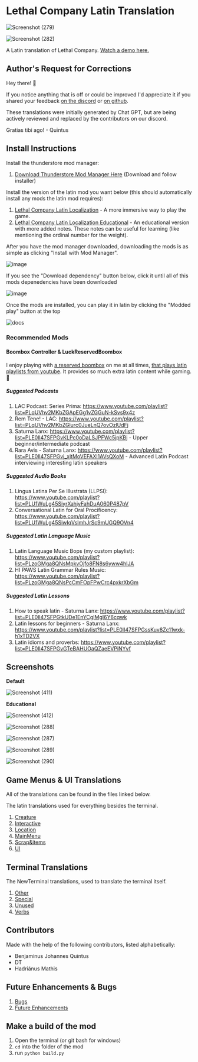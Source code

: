 # Lethal Company Latin Translation

![Screenshot (279)](https://github.com/benjenkinsv95/lethal-company-latin-mod/assets/6377344/d2a7fd94-b074-4f67-8308-324c48f7ff33)

![Screenshot (282)](https://github.com/benjenkinsv95/lethal-company-latin-mod/assets/6377344/7faab851-6fc0-49c8-93dd-9cf5aa88330e)

A Latin translation of Lethal Company. [Watch a demo here.](https://www.youtube.com/watch?v=Czz-cJUbtaM)

## Author's Request for Corrections

Hey there! 👋

If you notice anything that is off or could be improved I'd appreciate it if you shared your feedback [on the discord](https://discord.gg/ludus) or [on github](https://github.com/benjenkinsv95/lethal-company-latin-mod/issues/new).

These translations were initially generated by Chat GPT, but are being actively reviewed and replaced by the contributors on our discord.

Gratias tibi ago! - Quīntus

## Install Instructions

Install the thunderstore mod manager:
1. [Download Thunderstore Mod Manager Here](https://www.overwolf.com/app/Thunderstore-Thunderstore_Mod_Manager) (Download and follow installer)

Install the version of the latin mod you want below (this should automatically install any mods the latin mod requires):
1. [Lethal Company Latin Localization](https://thunderstore.io/c/lethal-company/p/LudusTranslationis/Lethal_Company_Latin_Localization/) - A more immersive way to play the game.
2. [Lethal Company Latin Localization Educational](https://thunderstore.io/c/lethal-company/p/LudusTranslationis/Lethal_Company_Latin_Educational/) - An educational version with more added notes. These notes can be useful for learning (like mentioning the ordinal number for the weight).

After you have the mod manager downloaded, downloading the mods is as simple as clicking "Install with Mod Manager".

![image](https://github.com/benjenkinsv95/lethal-company-latin-mod/assets/6377344/ce9296b6-60be-4c08-bd0a-e52062891eb4)

If you see the "Download dependency" button below, click it until all of this mods depenedencies have been downloaded

![image](https://github.com/benjenkinsv95/lethal-company-latin-mod/assets/6377344/a967d6f4-50c5-4d6d-b000-a1a47ed43143)

Once the mods are installed, you can play it in latin by clicking the "Modded play" button at the top

![docs](https://github.com/benjenkinsv95/lethal-company-latin-mod/assets/6377344/a23be6cf-0951-47ad-a86b-26dc56366067)

### Recommended Mods

#### Boombox Controller & LuckReservedBoombox

I enjoy playing with [a reserved boombox](https://thunderstore.io/c/lethal-company/p/Luck/LuckReservedBoombox/) on me at all times, [that plays latin playlists from youtube](https://thunderstore.io/c/lethal-company/p/KoderTeh/Boombox_Controller/). It provides so much extra latin content while gaming. 🙂

##### Suggested Podcasts
1. LAC Podcast: Series Prima: https://www.youtube.com/playlist?list=PLqUVhv2MKbZGApEGg1vZGGuN-kSvs9x4z
2. Rem Tene! - LAC: https://www.youtube.com/playlist?list=PLqUVhv2MKbZGlurc0JueLnQ7ovOzlUdFj
1. Saturna Lanx: https://www.youtube.com/playlist?list=PLE0lI47SFPGvKLPc0oDaLSJPFWc5jpKBj - Upper beginner/intermediate podcast
2. Rara Avis - Saturna Lanx: https://www.youtube.com/playlist?list=PLE0lI47SFPGvj_xjtMoVEFAXI1AVsQXoM - Advanced Latin Podcast interviewing interesting latin speakers

##### Suggested Audio Books
1. Lingua Latina Per Se Illustrata (LLPSI): https://www.youtube.com/playlist?list=PLU1WuLg45SiyrXahjvFahDuA060P487pV
2. Conversational Latin for Oral Procificency: https://www.youtube.com/playlist?list=PLU1WuLg45SiwIqVslmhJrSc9mUGQ9OVn4


##### Suggested Latin Language Music
1. Latin Language Music Bops (my custom playlist): https://www.youtube.com/playlist?list=PLzoGMga8QNsMpkvOjfo8FN8s6yww4hIJA
2. HI PAWS Latin Grammar Rules Music: https://www.youtube.com/playlist?list=PLzoGMga8QNsPcCmFOpFPwCrc4pxkrXbGm

##### Suggested Latin Lessons
1. How to speak latin - Saturna Lanx: https://www.youtube.com/playlist?list=PLE0lI47SFPGtkUDe1EnYCgIMgI6Y6cqwk
2. Latin lessons for beginners - Saturna Lanx: https://www.youtube.com/playlist?list=PLE0lI47SFPGssKuv8Zc11wxk-h1xTD2VX
3. Latin idioms and proverbs: https://www.youtube.com/playlist?list=PLE0lI47SFPGvGTeBAHUOaQZaeEVPiNYvf


## Screenshots

**Default**

![Screenshot (411)](https://github.com/benjenkinsv95/lethal-company-latin-mod/assets/6377344/60eb8cea-c616-4046-911e-ef93af9013fa)


**Educational**

![Screenshot (412)](https://github.com/benjenkinsv95/lethal-company-latin-mod/assets/6377344/87cb0e7a-df16-4bac-8cd8-e3625e703c9d)



![Screenshot (288)](https://github.com/benjenkinsv95/lethal-company-latin-mod/assets/6377344/cea58d03-2c9a-4b55-ae1e-da585b1fd788)

![Screenshot (287)](https://github.com/benjenkinsv95/lethal-company-latin-mod/assets/6377344/0c80061f-0eb6-4ab8-b4eb-1724c173dfd1)

![Screenshot (289)](https://github.com/benjenkinsv95/lethal-company-latin-mod/assets/6377344/e2641e3d-a193-448d-86f8-ec0b773e960e)

![Screenshot (290)](https://github.com/benjenkinsv95/lethal-company-latin-mod/assets/6377344/3d908d96-d2e2-419f-b9a4-611b7ca746c6)

## Game Menus & UI Translations
All of the translations can be found in the files linked below.

The latin translations used for everything besides the terminal.

1. [Creature](https://github.com/benjenkinsv95/lethal-company-latin-mod/blob/main/BepInEx/config/la/Creature.txt)
2. [Interactive](https://github.com/benjenkinsv95/lethal-company-latin-mod/blob/main/BepInEx/config/la/Interactive.txt)
3. [Location](https://github.com/benjenkinsv95/lethal-company-latin-mod/blob/main/BepInEx/config/la/Location.txt)
4. [MainMenu](https://github.com/benjenkinsv95/lethal-company-latin-mod/blob/main/BepInEx/config/la/MainMenu.txt)
5. [Scrap&items](https://github.com/benjenkinsv95/lethal-company-latin-mod/blob/main/BepInEx/config/la/Scrap&items.txt)
6. [UI](https://github.com/benjenkinsv95/lethal-company-latin-mod/blob/main/BepInEx/config/la/UI.txt)

## Terminal Translations
The NewTerminal translations, used to translate the terminal itself.

1. [Other](https://github.com/benjenkinsv95/lethal-company-latin-mod/blob/main/BepInEx/config/NewTerminal-Other.cfg)
2. [Special](https://github.com/benjenkinsv95/lethal-company-latin-mod/blob/main/BepInEx/config/NewTerminal-Special.cfg)
3. [Unused](https://github.com/benjenkinsv95/lethal-company-latin-mod/blob/main/BepInEx/config/NewTerminal-Unused.cfg)
4. [Verbs](https://github.com/benjenkinsv95/lethal-company-latin-mod/blob/main/BepInEx/config/NewTerminal-Verbs.cfg)

## Contributors

Made with the help of the following contributors, listed alphabetically:

* Benjaminus Johannes Quīntus
* DT
* Hadriánus Mathis

## Future Enhancements & Bugs

1. [Bugs](https://github.com/benjenkinsv95/lethal-company-latin-mod/labels/bug)
2. [Future Enhancements](https://github.com/benjenkinsv95/lethal-company-latin-mod/labels/enhancement)

## Make a build of the mod

1. Open the terminal (or git bash for windows)
2. `cd` into the folder of the mod
3. run `python build.py`
